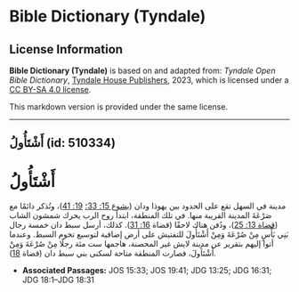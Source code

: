 # Bible Dictionary (Tyndale)

## License Information

**Bible Dictionary (Tyndale)** is based on and adapted from: _Tyndale Open Bible Dictionary_, [Tyndale House Publishers](https://tyndaleopenresources.com/), 2023, which is licensed under a [CC BY-SA 4.0 license](https://creativecommons.org/licenses/by-sa/4.0/legalcode.en).

This markdown version is provided under the same license.



--------------------------------

## أَشْتَأُولُ (id: 510334)

أَشْتَأُولُ
===========

مدينة في السهل تقع على الحدود بين يهوذا ودان ([يشوع 15: 33؛](https://ref.ly/Josh15:33) [19: 41](https://ref.ly/Josh19:41))، وتُذكر دائمًا مع صَرْعَةَ المدينة القريبة منها. في تلك المنطقة، ابتدأ روح الرب يحرك شمشون الشاب ([قضاة 13: 25](https://ref.ly/Judg13:25))، ودُفن هناك لاحقًا (قضاة [16: 31](https://ref.ly/Judg16:31)). كذلك، أرسل سبط دان خمسة رجال بَنِي بَأْسٍ مِنْ صُرْعَةَ وَمِنْ أَشْتَأُولَ للتفتيش على أرض إضافية لتوسيع تخوم السبط. وعندما أتوا إليهم بتقرير عن مدينة لايش غير المحصنة، هاجمها ست مئة رجلًا مِنْ صُرْعَةَ وَمِنْ أَشْتَأُولَ، فصارت المنطقة متاحة لسكنى بني سبط دان (قضاة [18](https://ref.ly/Judg18:1-Judg18:31)).

* **Associated Passages:** JOS 15:33; JOS 19:41; JDG 13:25; JDG 16:31; JDG 18:1–JDG 18:31

